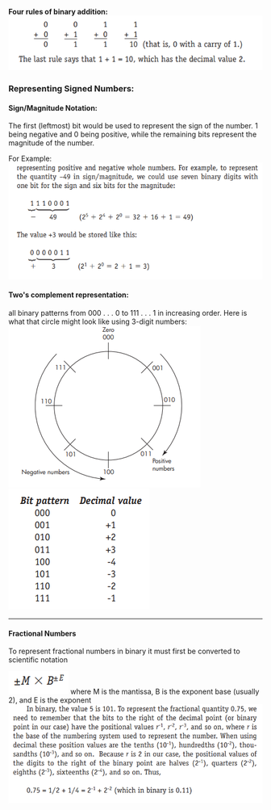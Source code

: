 **Four rules of binary addition:**
![](CPS%20101/Documents/Images/Pasted%20image%2020221124175547.png)

### Representing Signed Numbers:

#### Sign/Magnitude Notation:
The first (leftmost) bit would be used to represent the sign of the number. 1 being negative and 0 being positive, while the remaining bits represent the magnitude of the number. 

For Example: 
![](CPS%20101/Documents/Images/Pasted%20image%2020221124175913.png)

#### Two's complement representation:
all binary patterns from 000 . . . 0 to 111 . . . 1 in increasing order. Here is what that circle might look like using 3-digit numbers:
![](CPS%20101/Documents/Images/Pasted%20image%2020221124180216.png)
![](CPS%20101/Documents/Images/Pasted%20image%2020221124180256.png)

---
#### Fractional Numbers

To represent fractional numbers in binary it must first be converted to scientific notation

![](CPS%20101/Documents/Images/Pasted%20image%2020221124180853.png)
where M is the mantissa, B is the exponent base (usually 2), and E is the exponent
![](CPS%20101/Documents/Images/Pasted%20image%2020221124181121.png)

